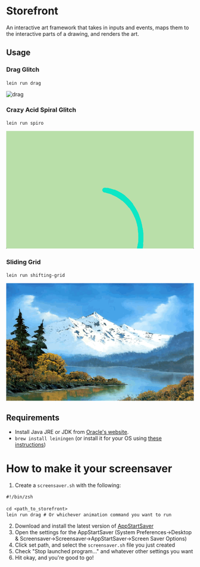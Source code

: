 # Storefront

An interactive art framework that takes in inputs and events, maps them to the
interactive parts of a drawing, and renders the art.

## Usage

### Drag Glitch

`lein run drag`

![drag](screencaps/drag.gif)

### Crazy Acid Spiral Glitch

`lein run spiro`

![spiro](screencaps/spiro.gif)

### Sliding Grid

`lein run shifting-grid`

![shifting-grid](screencaps/shifting-grid.gif)

## Requirements

- Install Java JRE or JDK from [Oracle's website](http://www.oracle.com/technetwork/java/javase/downloads/index.html).
- `brew install leiningen` (or install it for your OS using [these instructions](http://leiningen.org/))

# How to make it your screensaver

1. Create a `screensaver.sh` with the following:
````
#!/bin/zsh

cd <path_to_storefront>
lein run drag # Or whichever animation command you want to run
````
2. Download and install the latest version of [AppStartSaver](http://www.themcdonalds.net/richard/index.php?title=AppStartSaver)
3. Open the settings for the AppStartSaver (System Preferences->Desktop & Screensaver->Screensaver->AppStartSaver->Screen Saver Options)
4. Click set path, and select the `screensaver.sh` file you just created
5. Check "Stop launched program..." and whatever other settings you want
6. Hit okay, and you're good to go!
